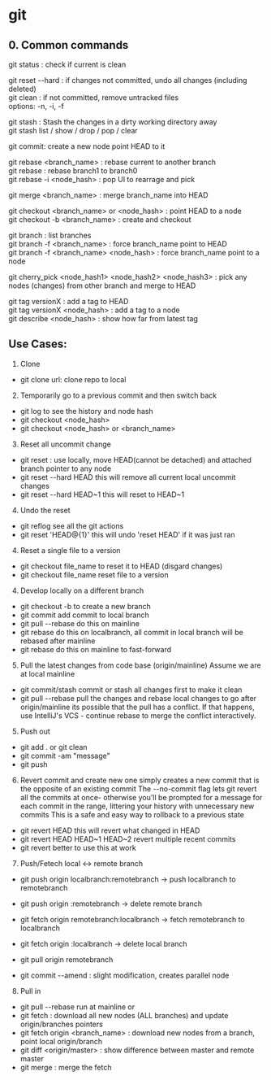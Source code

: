 # git

## 0. Common commands

git status : check if current is clean

git reset --hard : if changes not committed, undo all changes (including deleted) \
git clean : if not committed, remove untracked files \
  options: -n,  -i,  -f

git stash : Stash the changes in a dirty working directory away \
git stash list / show / drop / pop / clear

git commit: create a new node point HEAD to it 

git rebase <branch_name> : rebase current to another branch \
git rebase <branch0> <branch1> : rebase branch1 to branch0 \
git rebase -i <node_hash> : pop UI to rearrage and pick

git merge <branch_name> : merge branch_name into HEAD 

git checkout <branch_name> or <node_hash> : point HEAD to a node \
git checkout -b <branch_name> : create and checkout 

git branch : list branches \
git branch -f <branch_name> : force branch_name point to HEAD \
git branch -f <branch_name> <node_hash> : force branch_name point to a node

git cherry_pick <node_hash1> <node_hash2> <node_hash3>  : pick any nodes (changes) from other branch and merge to HEAD

git tag versionX : add a tag to HEAD \
git tag versionX <node_hash> : add a tag to a node \
git describe <node_hash> : show how far from latest tag


## Use Cases:

1. Clone
- git clone url: clone repo to local

 2. Temporarily go to a previous commit and then switch back
- git log    to see the history and node hash
- git checkout <node_hash>
- git checkout <node_hash> or <branch_name>

 3. Reset all uncommit change 
  - git reset : use locally, move HEAD(cannot be detached) and attached branch pointer to any node
  - git reset --hard HEAD    this will remove all current local uncommit changes
  - git reset --hard HEAD~1    this will reset to HEAD~1
  
 4. Undo the reset 
  - git reflog              see all the git actions
  - git reset 'HEAD@{1}'     this will undo 'reset HEAD' if it was just ran

 4. Reset a single file to a version
- git checkout file_name    to reset it to HEAD (disgard changes)
- git checkout <node> file_name    reset file to a version

 4. Develop locally on a different branch
 - git checkout -b <local>      to create a new branch
 - git commit      add commit to local branch
 - git pull --rebase     do this on mainline
 - git rebase <mainline>  do this on localbranch, all commit in local branch will be rebased after mainline
 - git rebase <local>     do this on mainline to fast-forward

 5. Pull the latest changes from code base (origin/mainline)
 Assume we are at local mainline
 - git commit/stash       commit or stash all changes first to make it clean
 - git pull --rebase        pull the changes and rebase local changes to go after origin/mainline
   its possible that the pull has a conflict.  If that happens, use IntelliJ's VCS - continue rebase to merge the conflict interactively. 

 5. Push out
- git add .    or    git clean
- git commit -am "message"
- git push

 6. Revert commit and create new one
simply creates a new commit that is the opposite of an existing commit
The --no-commit flag lets git revert all the commits at once- otherwise you'll be prompted for a message for each commit in the range, littering your history with unnecessary new commits
This is a safe and easy way to rollback to a previous state
- git revert HEAD    this will revert what changed in HEAD
- git revert HEAD HEAD~1 HEAD~2     revert multiple recent commits
- git revert <node1> <node2> <node3>    better to use this at work

 7. Push/Fetech local <-> remote branch
- git push origin localbranch:remotebranch    ->  push localbranch to remotebranch 
- git push origin :remotebranch    ->  delete remote branch 
- git fetch origin remotebranch:localbranch    -> fetch remotebranch to localbranch 
- git fetch origin :localbranch    ->  delete local branch 

 - git pull origin remotebranch

 - git commit --amend : slight modification, creates parallel node 


 8. Pull in
 - git pull --rebase        run at mainline
 or
 - git fetch : download all new nodes (ALL branches) and update origin/branches pointers 
 - git fetch origin <branch_name> : download new nodes from a branch, point local origin/branch
 - git diff <master> <origin/master> : show difference between master and remote master 
 - git merge : merge the fetch
